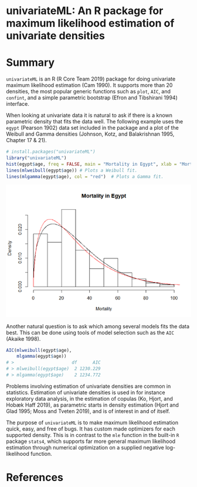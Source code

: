 univariateML: An R package for maximum likelihood estimation of
univariate densities
================

# Summary

`univariateML` is an R (R Core Team 2019) package for doing univariate
maximum likelihood estimation (Cam 1990). It supports more than 20
densities, the most popular generic functions such as `plot`, `AIC`, and
`confint`, and a simple parametric bootstrap (Efron and Tibshirani 1994)
interface.

When looking at univariate data it is natural to ask if there is a known
parametric density that fits the data well. The following example uses
the `egypt` (Pearson 1902) data set included in the package and a plot
of the Weibull and Gamma densities (Johnson, Kotz, and Balakrishnan
1995, Chapter 17 & 21).

``` r
# install.packages("univariateML")
library("univariateML")
hist(egypt$age, freq = FALSE, main = "Mortality in Egypt", xlab = "Mortality")
lines(mlweibull(egypt$age)) # Plots a Weibull fit.
lines(mlgamma(egypt$age), col = "red")  # Plots a Gamma fit.
```

![](paper_files/figure-gfm/figure-1.png)<!-- -->

Another natural question is to ask which among several models fits the
data best. This can be done using tools of model selection such as the
`AIC` (Akaike 1998).

``` r
AIC(mlweibull(egypt$age),
    mlgamma(egypt$age))
# >                      df      AIC
# > mlweibull(egypt$age)  2 1230.229
# > mlgamma(egypt$age)    2 1234.772
```

Problems involving estimation of univariate densities are common in
statistics. Estimation of univariate densities is used in for instance
exploratory data analysis, in the estimation of copulas (Ko, Hjort, and
Hobæk Haff 2019), as parametric starts in density estimation (Hjort and
Glad 1995; Moss and Tveten 2019), and is of interest in and of itself.

The purpose of `univariateML` is to make maximum likelihood estimation
quick, easy, and free of bugs. It has custom made optimizers for each
supported density. This is in contrast to the `mle` function in the
built-in `R` package `stats4`, which supports far more general maximum
likelihood estimation through numerical optimization on a supplied
negative log-likelihood function.

# References
